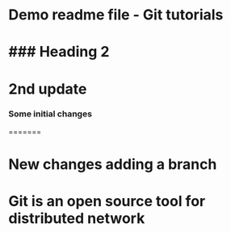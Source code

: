# Demo readme file - Git tutorials
# ### Heading 2
# 2nd update

### Some initial changes

=======
# New changes adding a branch

# Git is an open source tool for distributed network 

